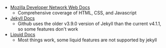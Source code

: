 ---
---

* [Mozilla Developer Network Web Docs](https://developer.mozilla.org/en-US/docs/Web/Reference)
  * Comprehensive coverage of HTML, CSS, and Javascript
* [Jekyll Docs](https://jekyllrb.com/docs/)
  * Github uses the older v3.9.0 version of Jekyll than the current v4.1.1, so some features don't work
* [Liquid Docs](https://shopify.github.io/liquid/)
  * Most things work, some liquid features are not supported by jekyll

